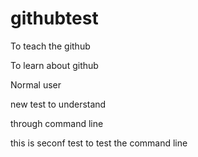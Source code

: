 # githubtest
To teach the github

To learn about github

Normal user

new test to understand

through command line

this is seconf test to test the command line
